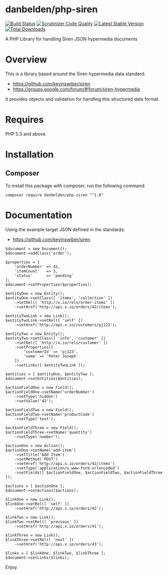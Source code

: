 # danbelden/php-siren

[![Build Status](https://travis-ci.org/danbelden/php-siren.svg?branch=master)](https://travis-ci.org/danbelden/php-siren)
[![Scrutinizer Code Quality](https://scrutinizer-ci.com/g/danbelden/php-siren/badges/quality-score.png?b=master)](https://scrutinizer-ci.com/g/danbelden/php-siren/?branch=master)
[![Latest Stable Version](https://poser.pugx.org/danbelden/php-siren/version.svg)](https://packagist.org/packages/danbelden/php-siren)
[![Total Downloads](https://poser.pugx.org/danbelden/php-siren/downloads.svg)](https://packagist.org/packages/danbelden/php-siren)

A PHP Library for handling Siren JSON hypermedia documents

# Overview

This is a library based around the Siren hypermedia data standard:
- https://github.com/kevinswiber/siren
- https://groups.google.com/forum/#!forum/siren-hypermedia

It provides objects and validation for handling this structured data format.

# Requires

PHP 5.3 and above.

# Installation

## Composer

To install this package with composer, run the following command:

```composer require danbelden/php-siren "^1.0"```

# Documentation

Using the example target JSON defined in the standards:
- https://github.com/kevinswiber/siren

```
$document = new Document();
$document->addClass('order');

$properties = [
    'orderNumber' => 42,
    'itemCount'   => 3,
    'status'      => 'pending'
];
$document->setProperties($properties);

$entityOne = new Entity();
$entityOne->setClass([ 'items', 'collection' ])
    ->setRel([ 'http://x.io/rels/order-items' ])
    ->setHref('http://api.x.io/orders/42/items');

$entityTwoLink = new Link();
$entityTwoLink->setRel([ 'self' ])
    ->setHref('http://api.x.io/customers/pj123');

$entityTwo = new Entity();
$entityTwo->setClass([ 'info', 'customer' ])
    ->setRel([ 'http://x.io/rels/customer' ])
    ->setProperties([
        'customerId' => 'pj123',
        'name' => 'Peter Joseph'
    ])
    ->setLinks([ $entityTwoLink ]);

$entities = [ $entityOne, $entityTwo ];
$document->setEntities($entities);

$actionFieldOne = new Field();
$actionFieldOne->setName('orderNumber')
    ->setType('hidden')
    ->setValue('42');

$actionFieldTwo = new Field();
$actionFieldTwo->setName('productCode')
    ->setType('text');

$actionFieldThree = new Field();
$actionFieldThree->setName('quantity')
    ->setType('number');

$actionOne = new Action();
$actionOne->setName('add-item')
    ->setTitle('Add Item')
    ->setMethod('POST')
    ->setHref('http://api.x.io/orders/42/items')
    ->setType('application/x-www-form-urlencoded')
    ->setFields([ $actionFieldOne, $actionFieldTwo, $actionFieldThree ]);

$actions = [ $actionOne ];
$document->setActions($actions);

$linkOne = new Link();
$linkOne->setRel([ 'self' ])
    ->setHref('http://api.x.io/orders/42');

$linkTwo = new Link();
$linkTwo->setRel([ 'previous' ])
    ->setHref('http://api.x.io/orders/41');

$linkThree = new Link();
$linkThree->setRel([ 'next' ])
    ->setHref('http://api.x.io/orders/43');

$links = [ $linkOne, $linkTwo, $linkThree ];
$document->setLinks($links);
```

Enjoy.

